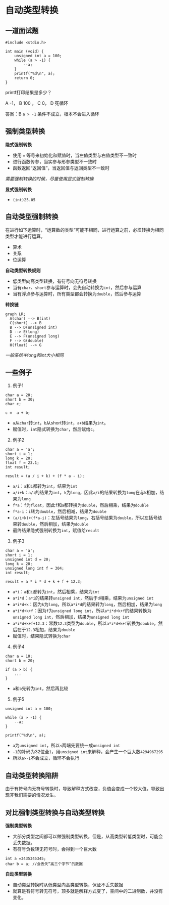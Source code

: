 # 自动类型转换

## 一道面试题

```
#include <stdio.h>

int main (void) {
    unsigned int a = 100;
    while (a > -1) {
        --a;
    }
    printf("%d\n", a);
    return 0;
}
```

printf打印结果是多少？

A -1， B 100 ， C 0， D 死循环

答案：B
`a > -1` 条件不成立，根本不会进入循环

## 强制类型转换

**隐式强制转换**

- 使用 `=` 等号来初始化和赋值时，当左值类型与右值类型不一致时
- 进行函数传参，当实参与形参类型不一致时
- 函数返回“返回值”，当返回值与返回类型不一致时

*需要强制转换的时候，尽量使用显式强制转换*

**显式强制转换**

- `(int)25.05`

## 自动类型强制转换

在进行如下运算时，“运算数的类型”可能不相同，进行运算之前，必须转换为相同类型才能进行运算。

- 算术
- 关系
- 位运算


**自动类型转换规则**

- 低类型向高类型转换，有符号向无符号转换
- 当有`char`、`short`参与运算时，会先自动转换为`int`，然后参与运算
- 当有浮点参与运算时，所有类型都会转换为`double`，然后参与运算

**转换链**

```mermaid
graph LR;
  A(char) --> B(int)
  C(short) --> B
  B --> D(unsigned int)
  D --> E(long)
  E --> F(unsigned long)
  F --> G(double)
  H(float) --> G
```

*一般系统中long和int大小相同*

## 一些例子

1. 例子1

```
char a = 20;
short b = 30;
char c;

c =  a + b;
```

- `a`从`char`转`int`，`b`从short转`int`，`a+b`结果为`int`。
- 赋值时，`int`隐式转换为`char`，然后赋给`c`。

2. 例子2

```
char a = 'a';
short i = 1;
long k = 20;
float f = 23.1;
int result;

result = (a / i + k) + (f * a - i);
```

- `a/i`：`a`和`i`都转为`int`，结果为`int`
- `a/i+k`：`a/i`的结果为`int`，`k`为`long`，因此`a/i`的结果转换为`long`在与`k`相加，结果为`long`
- `f*a`：`f`为`float`，因此`f`和`a`都转换为`double`，然后相乘，结果为`double`
- `f*a-i`：`i`转为`double`，然后相减，结果为`double`
- ``(a/i+k)+(f*a-i)``：左括号结果为`long`，右括号结果为`double`，所以左括号结果转`double`，然后相加，结果为`double`
- 最终结果隐式强制转换为`int`，赋值给`result`

3. 例子3

```
char a = 'a';
short i = 1;
unsigned int d = 20;
long k = 20;
unsigned long int f = 304;
int result;

result = a * i * d + k + f + 12.3;
```

- `a*i`：`a`和`i`都转为`int`，然后相乘，结果为`int`
- `a*i*d`：`a*i`的结果转`unsigned int`，然后于`d`相乘，结果为`unsigned int`
- `a*i*d+k`：因为`k`为`long`，所以`a*i*d`的结果转为`long`，然后相加，结果为`long`
- `a*i*d+k+f`：因为`f`为`unsigned long int`，所以`a*i*d+k+f`的结果转换为`unsigned long int`，然后相加，结果为`unsigned long int`
- `a*i*d+k+f+12.3`：常数`12.3`类型为`double`，所以`a*i*d+k+f`转换为`double`，然后在于`12.3`相加，结果为`double`
- 赋值时，结果隐式转换为`char`

4. 例子4

```
char a = 10;
short b = 20;

if (a > b) {
    ...
}
```

- `a`和`b`先转为`int`，然后再比较


5. 例子5

```
unsigned int a = 100;

while (a > -1) {
    --a;
}

printf("%d\n", a);

```
- `a`为`unsigned int`，所以`<`两端先要统一成`unsigned int`
- `-1`的补码为32位全`1`，用`unsigned int`来解释，会产生一个巨大数`4294967295`
- 所以`a>-1`不会成立，循环不会执行



## 自动类型转换陷阱

由于有符号向无符号转换时，导致解释方式改变，负值会变成一个较大值，导致出现非我们需要的情况发生。

## 对比强制类型转换与自动类型转换

**强制类型转换**

- 大部分类型之间都可以做强制类型转换，但是，从高类型转低类型时，可能会丢失数据。
- 有符号负数转无符号时，会得到一个巨大数

```
int a =3435345345;
char b = a; //会丢失“高三个字节”的数据
```

**自动类型转换**

- 自动类型转换时从低类型向高类型转换，保证不丢失数据
- 就算是有符号转无符号，顶多就是解释方式变了，空间中的二进制数，并没有变化。
